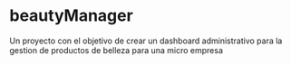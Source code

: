 # beautyManager
Un proyecto con el objetivo de crear un dashboard administrativo para la gestion de productos de belleza para una micro empresa
